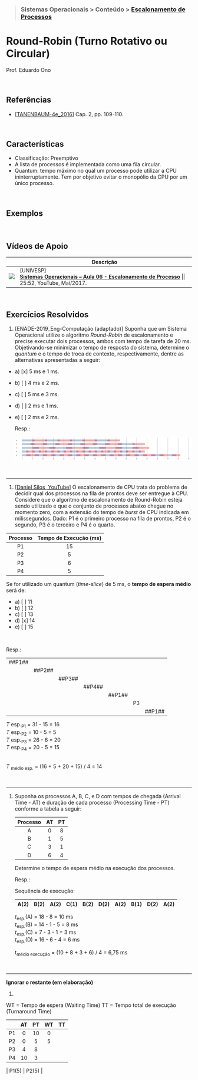 > ### Sistemas Operacionais > Conteúdo > [Escalonamento de Processos](../escalonamento-de-processos/README.md)

# Round-Robin (Turno Rotativo ou Circular)

Prof. Eduardo Ono

<br>

## Referências

* [[TANENBAUM-4e_2016]] Cap. 2, pp. 109-110.

<br>

## Características

* Classificação: Preemptivo
* A lista de processos é implementada como uma fila circular.
* Quantum: tempo máximo no qual um processo pode utilizar a CPU ininterruptamente. Tem por objetivo evitar o monopólio da CPU por um único processo.

<br>

## Exemplos

<br>

## Vídeos de Apoio

|| Descrição |
| :-: | --- |
| [![](https://img.youtube.com/vi/MWbPgxOCrFk/default.jpg)](https://www.youtube.com/watch?v=MWbPgxOCrFk "") | [UNIVESP] <br> [**Sistemas Operacionais – Aula 06 - Escalonamento de Processo**](https://www.youtube.com/watch?v=MWbPgxOCrFk) \|\| 25:52, YouTube, Mai/2017.

<br>

## Exercícios Resolvidos

1. [ENADE-2019_Eng-Computação (adaptado)] Suponha que um Sistema Operacional utilize o algoritmo _Round-Robin_ de escalonamento e precise executar dois processos, ambos com tempo de tarefa de 20 ms. Objetivando-se minimizar o tempo de resposta do sistema, determine o _quantum_ e o tempo de troca de contexto, respectivamente, dentre as alternativas apresentadas a seguir:

  * a) [x] 5 ms e 1 ms.
  * b) [ ] 4 ms e 2 ms.
  * c) [ ] 5 ms e 3 ms.
  * d) [ ] 2 ms e 1 ms.
  * e) [ ] 2 ms e 2 ms.

    Resp.:
    
    ![fig](./exercicios-resolvidos.png)

<br>

---

1. [[Daniel Silos, YouTube](https://www.youtube.com/watch?v=_iBmD3neoog)] O escalonamento de CPU trata do problema de decidir qual dos processos na fila de prontos deve ser entregue à CPU. Considere que o algoritmo de escalonamento de Round-Robin esteja sendo utilizado e que o conjunto de processos abaixo chegue no momento zero, com a extensão do tempo de _burst_ de CPU indicada em milissegundos. Dado: P1 é o primeiro processo na fila de prontos, P2 é o segundo, P3 é o terceiro e P4 é o quarto.

| Processo | Tempo de Execução (ms) |
| :-: | :-: |
| P1 | 15 |
| P2 |  5 |
| P3 |  6 |
| P4 |  5 |

Se for utilizado um quantum (_time-slice_) de 5 ms, o __tempo de espera médio__ será de:

* a) [ ] 11
* b) [ ] 12
* c) [ ] 13
* d) [x] 14
* e) [ ] 15

<br>

Resp.:

|        |        |        |        |        |     |        |
| ---    | ---    | ---    | ---    | ---    | --- | ---    |
| ##P1## |        |        |        |        |     |        |
|        | ##P2## |
|        |        | ##P3## |
|        |        |        | ##P4## |
|        |        |        |        | ##P1## |
|        |        |        |        |        | P3  |
|        |        |        |        |        |     | ##P1## |

_T_ esp.<sub>P1</sub> = 31 - 15 = 16 <br>
_T_ esp.<sub>P2</sub> = 10 - 5 = 5 <br>
_T_ esp.<sub>P3</sub> = 26 - 6 = 20 <br>
_T_ esp.<sub>P4</sub> = 20 - 5 = 15 <br><br>

_T_ <sub>médio esp.</sub> = (16 + 5 + 20 + 15) / 4 = 14

<br>

---

1. Suponha os processos A, B, C, e D com tempos de chegada (Arrival Time - AT) e duração de cada processo (Processing Time - PT) conforme a tabela a seguir:

    | Processo | AT | PT |
    | :-: | :-: | :-: |
    | A |  0 |  8 |
    | B |  1 |  5 |
    | C |  3 |  1 |
    | D |  6 |  4 |

    Determine o tempo de espera médio na execução dos processos.

    Resp.: 

    Sequência de execução:

    | A(2) | B(2) | A(2) | C(1) | B(2) | D(2) | A(2) | B(1) | D(2) | A(2) |
    | ---  | ---  | ---  | ---  | ---  | ---  | ---  | ---  | ---  | ---  |

    _t_<sub>esp.</sub>(A) = 18 - 8 = 10 ms <br>
    _t_<sub>esp.</sub>(B) = 14 - 1 - 5 = 8 ms <br>
    _t_<sub>esp.</sub>(C) = 7 - 3 - 1 = 3 ms <br>
    _t_<sub>esp.</sub>(D) = 16 - 6 - 4 = 6 ms <br>

    t<sub>médio execução</sub> = (10 + 8 + 3 + 6) / 4 = 6,75 ms

<br>

---

__Ignorar o restante (em elaboração)__

1.

WT = Tempo de espera (Waiting Time)
TT = Tempo total de execução (Turnaround Time)

|     | AT  | PT  | WT  |  TT |
| :-- | :-: | :-: | :-: | :-: |
| P1  |  0  | 10  |  0  |
| P2  |  0  |  5  |  5  |
| P3  |  4  |  8  |
| P4  | 10  |  3  |

| P1(5) | P2(5) |

<br>

[TANENBAUM-4e_2016]: /referencias/README.md#TANENBAUM-4e_2016
